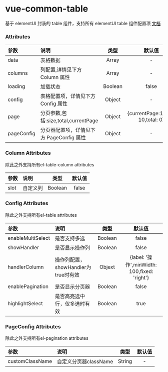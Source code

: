 # vue-common-table

基于 elementUI 封装的 table 组件，支持所有 elementUI table 组件配置项 [文档](https://element.eleme.cn/2.12/#/zh-CN/component/table)

### Attributes

| 参数       | 说明                                     |  类型   |              默认值               |
| :--------- | :--------------------------------------- | :-----: | :-------------------------------: |
| data       | 表格数据                                 |  Array  |                 -                 |
| columns    | 列配置,详情见下方 Column 属性            |  Array  |                 -                 |
| loading    | 加载状态                                 | Boolean |               false               |
| config     | 表格配置项，详情见下方 Config 属性       | Object  |                 -                 |
| page       | 分页参数,包括:size,total,currentPage     | Object  | {currentPage:1,size: 10,total: 0} |
| pageConfig | 分页器配置项，详情见下方 PageConfig 属性 | Object  |                 -                 |

### Column Attributes

除此之外支持所有el-table-column attributes

| 参数 | 说明     |  类型   | 默认值 |
| :--- | :------- | :-----: | :----: |
| slot | 自定义列 | Boolean | false  |

### Config Attributes

除此之外支持所有el-table attributes

| 参数              | 说明                                |  类型   |                    默认值                    |
| :---------------- | :---------------------------------- | :-----: | :------------------------------------------: |
| enableMultiSelect | 是否支持多选                        | Boolean |                    false                     |
| showHandler       | 是否显示操作列                      | Boolean |                    false                     |
| handlerColumn     | 操作列配置，showHandler为true时有效 | Objext  | {label: '操作',minWidth: 100,fixed: 'right'} |
| enablePagination  | 是否显示分页器                      | Boolean |                    false                     |
| highlightSelect   | 是否高亮选中行，仅多选时有效        | Boolean |                     true                     |

### PageConfig Attributes

除此之外支持所有el-pagination attributes

| 参数            | 说明                  |  类型  | 默认值 |
| :-------------- | :-------------------- | :----: | :----: |
| customClassName | 自定义分页器className | String |   -    |
